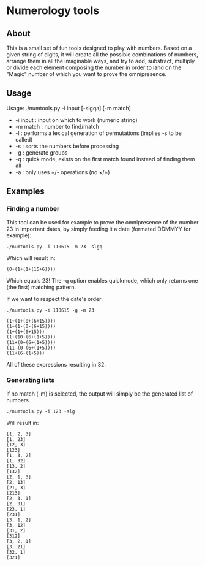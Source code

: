 # Numerology tools

## About
This is a small set of fun tools designed to play with numbers.
Based on a given string of digits, it will create all the possible combinations
of numbers, arrange them in all the imaginable ways, and try to add, substract,
multiply or divide each element composing the number in order to land on the
"Magic" number of which you want to prove the omnipresence.

## Usage
Usage:  ./numtools.py -i input [-slgqa] [-m match]

* -i input : input on which to work (numeric string)
* -m match : number to find/match
* -l : performs a lexical generation of permutations (implies -s to be called)
* -s : sorts the numbers before processing
* -g : generate groups
* -q : quick mode, exists on the first match found instead of finding them all
* -a : only uses +/- operations (no ×/÷)

## Examples

### Finding a number
This tool can be used for example to prove the omnipresence of the number 23 in
important dates, by simply feeding it a date (formated DDMMYY for example):
```
./numtools.py -i 110615 -m 23 -slgq
```
Which will result in:
```
(0+(1+(1+(15+6))))
```
Which equals 23! The -q option enables quickmode, which only returns one (the
first) matching pattern.

If we want to respect the date's order:

```
./numtools.py -i 110615 -g -m 23
```

```
(1+(1+(0+(6+15))))
(1+(1-(0-(6+15))))
(1+(1+(6+15)))
(1+(10+(6+(1+5))))
(11+(0+(6+(1+5))))
(11-(0-(6+(1+5))))
(11+(6+(1+5)))
```
All of these expressions resulting in 32.

### Generating lists
If no match (-m) is selected, the output will simply be the generated list of
numbers.

```
./numtools.py -i 123 -slg
```

Will result in:

```
[1, 2, 3]
[1, 23]
[12, 3]
[123]
[1, 3, 2]
[1, 32]
[13, 2]
[132]
[2, 1, 3]
[2, 13]
[21, 3]
[213]
[2, 3, 1]
[2, 31]
[23, 1]
[231]
[3, 1, 2]
[3, 12]
[31, 2]
[312]
[3, 2, 1]
[3, 21]
[32, 1]
[321]
```
